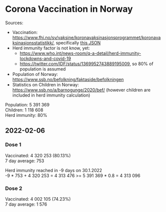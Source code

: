 # Corona Vaccination in Norway

Sources:

- Vaccination: <https://www.fhi.no/sv/vaksine/koronavaksinasjonsprogrammet/koronavaksinasjonsstatistikk/>, specifically [this JSON](https://www.fhi.no/api/chartdata/api/99119)
- Herd immunity factor is not know, yet:
  - <https://www.who.int/news-room/q-a-detail/herd-immunity-lockdowns-and-covid-19>
  - <https://twitter.com/IDF/status/1369952743889195009>, so 80% of population is assumed
- Population of Norway: <https://www.ssb.no/befolkning/faktaside/befolkningen>
- Statistics on Children in Norway: https://www.ssb.no/a/barnogunge/2020/bef/ (however children are included in herd immunity calculation)

Population: 5 391 369  
Children: 1 118 608  
Herd immunity: 80%  

## 2022-02-06

### Dose 1

Vaccinated: 4 320 253 (80.13%)  
7 day average: 753

Herd immunity reached in -9 days on 30.1.2022  
-9 * 753 + 4 320 253 = 4 313 476 >= 5 391 369 * 0.8 = 4 313 096

### Dose 2

Vaccinated: 4 002 105 (74.23%)  
7 day average: 1 576

